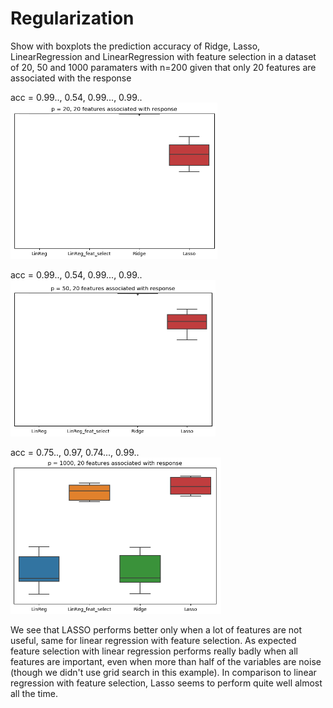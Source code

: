 # Regularization

Show with boxplots the prediction accuracy of Ridge, Lasso, LinearRegression and LinearRegression with feature selection in a dataset of 20, 50 and 1000 paramaters with n=200 given that only 20 features are associated with the response

acc = 0.99.., 0.54, 0.99..., 0.99..
<img src="p=20.PNG" alt="p=20" weight="250" height="250">

acc = 0.99.., 0.54, 0.99..., 0.99..
<img src="p=50.PNG" alt="p=50" weight="250" height="250">

acc = 0.75.., 0.97, 0.74..., 0.99..
<img src="p=1000.PNG" alt="p=1000" weight="250" height="250">


We see that LASSO performs better only when a lot of features are not useful, same for linear regression with feature selection.
As expected feature selection with linear regression performs really badly when all features are important, even when more than half of the variables are noise (though we didn't use grid search in this example). In comparison to linear regression with feature selection, Lasso seems to perform quite well almost all the time.

